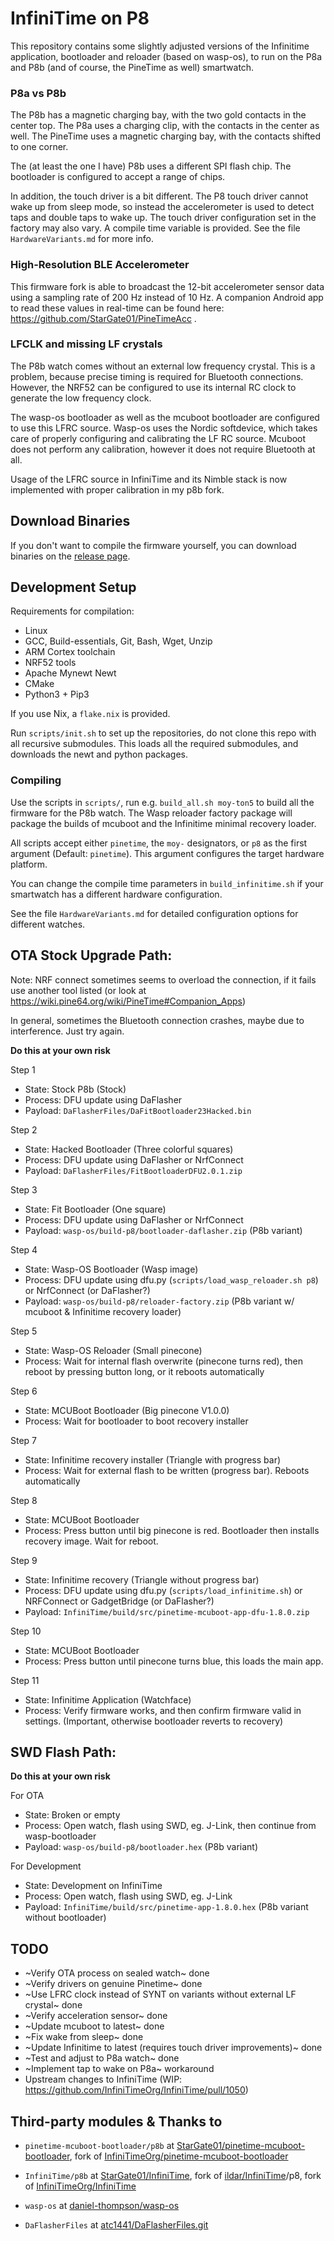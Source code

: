 # InfiniTime on P8

This repository contains some slightly adjusted versions of the Infinitime application, bootloader and reloader (based on wasp-os), to run on the P8a and P8b (and of course, the PineTime as well) smartwatch.

### P8a vs P8b

The P8b has a magnetic charging bay, with the two gold contacts in the center top. The P8a uses a charging clip, with the contacts in the center as well. The PineTime uses a magnetic charging bay, with the contacts shifted to one corner.

The (at least the one I have) P8b uses a different SPI flash chip. The bootloader is configured to accept a range of chips. 

In addition, the touch driver is a bit different. The P8 touch driver cannot wake up from sleep mode, so instead the accelerometer is used to detect taps and double taps to wake up. The touch driver configuration set in the factory may also vary. A compile time variable is provided. See the file `HardwareVariants.md` for more info.

### High-Resolution BLE Accelerometer

This firmware fork is able to broadcast the 12-bit accelerometer sensor data using a sampling rate of 200 Hz instead of 10 Hz. A companion Android app to read these values in real-time can be found here: https://github.com/StarGate01/PineTimeAcc .

### LFCLK and missing LF crystals

The P8b watch comes without an external low frequency crystal. This is a problem, because precise timing is required for Bluetooth connections. However, the NRF52 can be configured to use its internal RC clock to generate the low frequency clock.

The wasp-os bootloader as well as the mcuboot bootloader are configured to use this LFRC source. Wasp-os uses the Nordic softdevice, which takes care of properly configuring and calibrating the LF RC source. Mcuboot does not perform any calibration, however it does not require Bluetooth at all.

Usage of the LFRC source in InfiniTime and its Nimble stack is now implemented with proper calibration in my p8b fork.

## Download Binaries

If you don't want to compile the firmware yourself, you can download binaries on the [release page](https://github.com/StarGate01/p8b-infinitime/releases).

## Development Setup

Requirements for compilation:

- Linux
- GCC, Build-essentials, Git, Bash, Wget, Unzip
- ARM Cortex toolchain
- NRF52 tools
- Apache Mynewt Newt
- CMake
- Python3 + Pip3

If you use Nix, a `flake.nix` is provided.

Run `scripts/init.sh` to set up the repositories, do not clone this repo with all recursive submodules. This loads all the required submodules, and downloads the newt and python packages.

### Compiling

Use the scripts in `scripts/`, run e.g. `build_all.sh moy-ton5` to build all the firmware for the P8b watch. The Wasp reloader factory package will package the builds of mcuboot and the Infinitime minimal recovery loader.

All scripts accept either `pinetime`, the `moy-` designators, or `p8` as the first argument (Default: `pinetime`). This argument configures the target hardware platform.

You can change the compile time parameters in `build_infinitime.sh` if your smartwatch has a different hardware configuration.

See the file `HardwareVariants.md` for detailed configuration options for different watches.

## OTA Stock Upgrade Path:

Note: NRF connect sometimes seems to overload the connection, if it fails use another tool listed (or look at https://wiki.pine64.org/wiki/PineTime#Companion_Apps)

In general, sometimes the Bluetooth connection crashes, maybe due to interference. Just try again.

**Do this at your own risk**

Step 1

- State: Stock P8b (Stock)
- Process: DFU update using DaFlasher
- Payload: `DaFlasherFiles/DaFitBootloader23Hacked.bin`

Step 2

- State: Hacked Bootloader (Three colorful squares)
- Process: DFU update using DaFlasher or NrfConnect
- Payload: `DaFlasherFiles/FitBootloaderDFU2.0.1.zip`

Step 3

- State: Fit Bootloader (One square)
- Process: DFU update using DaFlasher or NrfConnect
- Payload: `wasp-os/build-p8/bootloader-daflasher.zip` (P8b variant)

Step 4

- State: Wasp-OS Bootloader (Wasp image)
- Process: DFU update using dfu.py (`scripts/load_wasp_reloader.sh p8`) or NrfConnect (or DaFlasher?)
- Payload: `wasp-os/build-p8/reloader-factory.zip` (P8b variant w/ mcuboot & Infinitime recovery loader)

Step 5

- State: Wasp-OS Reloader (Small pinecone)
- Process: Wait for internal flash overwrite (pinecone turns red), then reboot by pressing button long, or it reboots automatically

Step 6

- State: MCUBoot Bootloader (Big pinecone V1.0.0)
- Process: Wait for bootloader to boot recovery installer

Step 7

- State: Infinitime recovery installer (Triangle with progress bar)
- Process: Wait for external flash to be written (progress bar). Reboots automatically

Step 8

- State: MCUBoot Bootloader
- Process: Press button until big pinecone is red. Bootloader then installs recovery image. Wait for reboot.

Step 9

- State: Infinitime recovery (Triangle without progress bar)
- Process: DFU update using dfu.py (`scripts/load_infinitime.sh`) or NRFConnect or GadgetBridge (or DaFlasher?)
- Payload: `InfiniTime/build/src/pinetime-mcuboot-app-dfu-1.8.0.zip`

Step 10

- State: MCUBoot Bootloader
- Process: Press button until pinecone turns blue, this loads the main app.

Step 11

- State: Infinitime Application (Watchface)
- Process: Verify firmware works, and then confirm firmware valid in settings. (Important, otherwise bootloader reverts to recovery)

## SWD Flash Path:

**Do this at your own risk**

For OTA

- State: Broken or empty
- Process: Open watch, flash using SWD, eg. J-Link, then continue from wasp-bootloader
- Payload: `wasp-os/build-p8/bootloader.hex` (P8b variant)

For Development

- State: Development on InfiniTime
- Process: Open watch, flash using SWD, eg. J-Link
- Payload: `InfiniTime/build/src/pinetime-app-1.8.0.hex` (P8b variant without bootloader)

## TODO

- ~Verify OTA process on sealed watch~ done
- ~Verify drivers on genuine Pinetime~ done
- ~Use LFRC clock instead of SYNT on variants without external LF crystal~ done
- ~Verify acceleration sensor~ done
- ~Update mcuboot to latest~ done
- ~Fix wake from sleep~ done
- ~Update Infinitime to latest (requires touch driver improvements)~ done
- ~Test and adjust to P8a watch~ done
- ~Implement tap to wake on P8a~ workaround
- Upstream changes to InfiniTime (WIP: https://github.com/InfiniTimeOrg/InfiniTime/pull/1050)

## Third-party modules & Thanks to

- `pinetime-mcuboot-bootloader/p8b` at [StarGate01/pinetime-mcuboot-bootloader](https://github.com/StarGate01/pinetime-mcuboot-bootloader.git), fork of [InfiniTimeOrg/pinetime-mcuboot-bootloader](https://github.com/InfiniTimeOrg/pinetime-mcuboot-bootloader)

- `InfiniTime/p8b` at [StarGate01/InfiniTime](https://github.com/StarGate01/InfiniTime), fork of [ildar/InfiniTime](https://github.com/ildar/InfiniTime)/p8, fork of [InfiniTimeOrg/InfiniTime](https://github.com/InfiniTimeOrg/InfiniTime)

- `wasp-os` at [daniel-thompson/wasp-os](https://github.com/daniel-thompson/wasp-os)

- `DaFlasherFiles` at [atc1441/DaFlasherFiles.git](https://github.com/atc1441/DaFlasherFiles.git)
